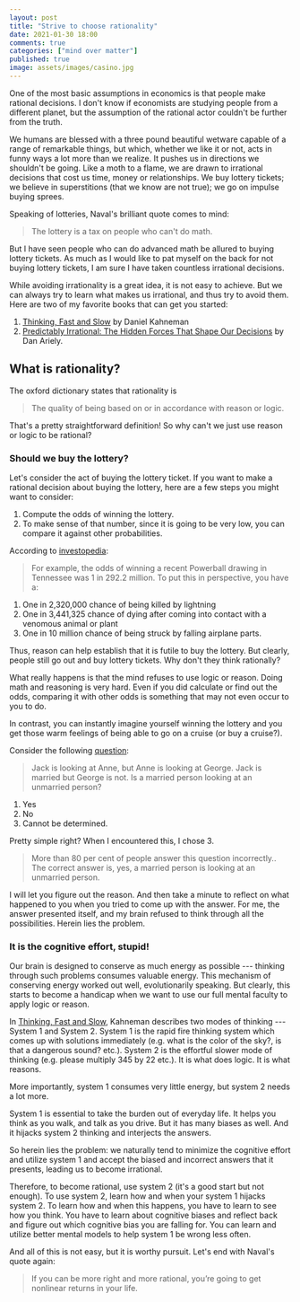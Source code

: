 ```yaml
---
layout: post
title: "Strive to choose rationality"
date: 2021-01-30 18:00
comments: true
categories: ["mind over matter"]
published: true
image: assets/images/casino.jpg
---
```


One of the most basic assumptions in economics is that people make rational decisions. I don't know if economists are studying people from a different planet, but the assumption of the rational actor couldn't be further from the truth. 

We humans are blessed with a three pound beautiful wetware capable of a range of remarkable things, but which, whether we like it or not, acts in funny ways a lot more than we realize. It pushes us in directions we shouldn't be going. Like a moth to a flame, we are drawn to irrational decisions that cost us time, money or relationships. We buy lottery tickets; we believe in superstitions (that we know are not true); we go on impulse buying sprees.

Speaking of lotteries, Naval's brilliant quote comes to mind:
> The lottery is a tax on people who can't do math.

But I have seen people who can do advanced math be allured to buying lottery tickets. As much as I would like to pat myself on the back for not buying lottery tickets, I am sure I have taken countless irrational decisions.

While avoiding irrationality is a great idea, it is not easy to achieve. But we can always try to learn what makes us irrational, and thus try to avoid them.
Here are two of my favorite books that can get you started:

1. [Thinking, Fast and Slow](https://amzn.to/39f7qKx) by Daniel Kahneman
2. [Predictably Irrational: The Hidden Forces That Shape Our Decisions](https://amzn.to/3c8cFhd) by Dan Ariely.


## What is rationality?

The oxford dictionary states that rationality is

> The quality of being based on or in accordance with reason or logic.

That's a pretty straightforward definition! So why can't we just use reason or logic to be rational? 

### Should we buy the lottery?
Let's consider the act of buying the lottery ticket. If you want to make a rational decision about buying the lottery, here are a few steps you might want to consider:

1. Compute the odds of winning the lottery.
2. To make sense of that number, since it is going to be very low, you can compare it against other probabilities.

According to [investopedia](https://www.investopedia.com/managing-wealth/worth-playing-lottery/):

> For example, the odds of winning a recent Powerball drawing in Tennessee was 1 in 292.2 million. To put this in perspective, you have a:
1. One in 2,320,000 chance of being killed by lightning
2. One in 3,441,325 chance of dying after coming into contact with a venomous animal or plant
3. One in 10 million chance of being struck by falling airplane parts.

Thus, reason can help establish that it is futile to buy the lottery. But clearly, people still go out and buy lottery tickets. Why don't they think rationally?

What really happens is that the mind refuses to use logic or reason. Doing math and reasoning is very hard. Even if you did calculate or find out the odds, comparing it with other odds is something that may not even occur to you to do.

In contrast, you can instantly imagine yourself winning the lottery and you get those warm feelings of being able to go on a cruise (or buy a cruise?).

Consider the following [question](https://magazine.utoronto.ca/research-ideas/culture-society/why-people-are-irrational-kurt-kleiner/):

> Jack is looking at Anne, but Anne is looking at George. Jack is married but George is not. Is a married person looking at an unmarried person?
1. Yes
2. No
3. Cannot be determined.

Pretty simple right? When I encountered this, I chose 3.

> More than 80 per cent of people answer this question incorrectly.. The correct answer is, yes, a married person is looking at an unmarried person.

I will let you figure out the reason. And then take a minute to reflect on what happened to you when you tried to come up with the answer. For me, the answer presented itself, and my brain refused to think through all the possibilities. Herein lies the problem. 

<script async data-uid="8489d98453" src="https://witty-speaker-2308.ck.page/8489d98453/index.js"></script>


### It is the cognitive effort, stupid!

Our brain is designed to conserve as much energy as possible --- thinking through such problems consumes valuable energy. This mechanism of conserving energy worked out well, evolutionarily speaking. But clearly, this starts to become a handicap when we want to use our full mental faculty to apply logic or reason.

In [Thinking, Fast and Slow](https://amzn.to/39f7qKx), Kahneman describes two modes of thinking --- System 1 and System 2. System 1 is the rapid fire thinking system which comes up with solutions immediately (e.g. what is the color of the sky?, is that a dangerous sound? etc.). System 2 is the effortful slower mode of thinking (e.g. please multiply 345 by 22 etc.). It is what does logic. It is what reasons.

More importantly, system 1 consumes very little energy, but system 2 needs a lot more.

System 1 is essential to take the burden out of everyday life. It helps you think as you walk, and talk as you drive. 
But it has many biases as well. And it hijacks system 2 thinking and interjects the answers. 

So herein lies the problem: we naturally tend to minimize the cognitive effort and utilize system 1 and accept the biased and incorrect answers that it presents, leading us to become irrational.

Therefore, to become rational, use system 2 (it's a good start but not enough). To use system 2, learn how and when your system 1 hijacks system 2. To learn how and when this happens, you have to learn to see how you think. You have to learn about cognitive biases and reflect back and figure out which cognitive bias you are falling for. You can learn and utilize better mental models to help system 1 be wrong less often. 

And all of this is not easy, but it is worthy pursuit. Let's end with Naval's quote again:

> If you can be more right and more rational, you’re going to get nonlinear returns in your life.



<!--
## Benefits of rationality

### Irrationality is expensive

Often times we decide on seemingly pointless, or futile, or actively bad decisions for ourselves.

Statistically speaking, most of the fear we have are irrational. They are unfounded and not necessary. We are afraid of losing our jobs when there is no such reason to believe so, wasting cognitive energy. We are afraid of changing jobs.

### Being rational makes other people trust you

Being irrational is being unpredictable. It makes it easy to trust you if you are predictable.

If we collaborate but I am completely irrational, there is no way for you to know what decision I will arrive at. It adds to the stress and unpredictability. You can't negotiate with me, because the reasons I give are completely irrational.

### Rationality as a means to solve problems

For several problems you may face, trying to use a rational approach can help solve problems. For example, you will adopt a long term view rather than a short term view.
-->